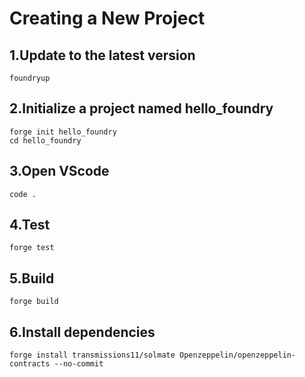 # Creating a New Project
## 1.Update to the latest version
```shell
foundryup
```
## 2.Initialize a project named hello_foundry 
```shell
forge init hello_foundry
cd hello_foundry
```
## 3.Open VScode
```shell
code .
```
## 4.Test
```shell
forge test
```
## 5.Build
```shell
forge build
```
## 6.Install dependencies
```shell
forge install transmissions11/solmate Openzeppelin/openzeppelin-contracts --no-commit
```
